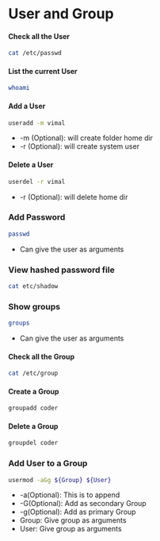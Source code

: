# User and Group

#### Check all the User
```sh
cat /etc/passwd
```
#### List the current User
```sh
whoami
```
#### Add a User
```sh
useradd -m vimal
```
- -m (Optional): will create folder home dir
- -r (Optional): will create system user
#### Delete a User
```sh
userdel -r vimal
```
- -r (Optional): will delete home dir

### Add Password
```sh
passwd
```
- Can give the user as arguments

### View hashed password file
```sh
cat etc/shadow
```

### Show groups
```sh
groups
```
- Can give the user as arguments

#### Check all the Group
```sh
cat /etc/group
```
#### Create a Group
```sh
groupadd coder
```
#### Delete a Group
```sh
groupdel coder
```

### Add User to a Group
```sh
usermod -aGg ${Group} ${User}
```
- -a(Optional): This is to append
- -G(Optional): Add as secondary Group
- -g(Optional): Add as primary Group
- Group: Give group as arguments
- User: Give group as arguments
